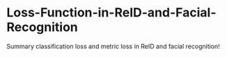 # Loss-Function-in-ReID-and-Facial-Recognition

Summary classification loss and metric loss in ReID and facial recognition!
